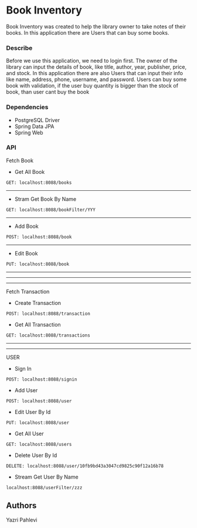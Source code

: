 # Book Inventory
Book Inventory was created to help the library owner to take notes
of their books. In this application there are Users that can buy some
books.

### Describe
Before we use this application, we need to login first.
The owner of the library can input the details of book, like title,
author, year, publisher, price, and stock. In this application there
are also Users that can input their info like name, address, phone, username, and password.
Users can buy some book with validation, if the user buy quantity is
bigger than the stock of book, than user cant buy the book

### Dependencies
- PostgreSQL Driver
- Spring Data JPA
- Spring Web

### API
Fetch Book
- Get All Book
```
GET: localhost:8088/books
```
- -------------
- Stram Get Book By Name
```
GET: localhost:8088/bookFilter/YYY
```
- -------------
- Add Book
```
POST: localhost:8088/book
```
- -------------
- Edit Book
```
PUT: localhost:8088/book
```
- -------------

- -------------
- -------------
Fetch Transaction
- Create Transaction
```
POST: localhost:8088/transaction
```
- Get All Transaction
```
GET: localhost:8088/transactions
```
- -------------
- -------------
USER
- Sign In
```
POST: localhost:8088/signin
```
- Add User
```
POST: localhost:8088/user
```
- Edit User By Id
```
PUT: localhost:8088/user
```
- Get All User
```
GET: localhost:8088/users
```
- Delete User By Id
```
DELETE: localhost:8088/user/10fb9bd43a3047cd9825c90f12a16b78
```
- Stream Get User By Name
```
localhost:8088/userFilter/zzz
```

## Authors

Yazri Pahlevi